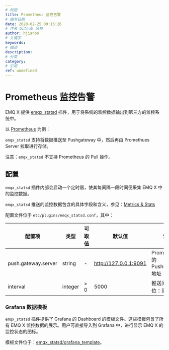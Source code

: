 ```yaml
---
# 标题
title: Prometheus 监控告警
# 编写日期
date: 2020-02-25 09:15:26
# 作者 Github 名称
author: hjianbo
# 关键字
keywords:
# 描述
description:
# 分类
category: 
# 引用
ref: undefined
---
```



# Prometheus 监控告警

EMQ X 提供 [emqx_statsd](https://github.com/emqx/emqx-statsd) 插件，用于将系统的监控数据输出到第三方的监控系统中。

以 [Prometheus](https://prometheus.io) 为例：

`emqx_statsd` 支持将数据推送至 Pushgateway 中，然后再由 Promethues Server 拉取进行存储。

注意：`emqx_statsd` 不支持 Prometheus 的 Pull 操作。

## 配置

`emqx_statsd` 插件内部会启动一个定时器，使其每间隔一段时间便采集 EMQ X 中的监控数据。

`emqx_statsd` 推送的监控数据包含的具体字段和含义，参见：[Metrics & Stats](../advanced/metrics-and-stats.md)

配置文件位于 `etc/plugins/emqx_statsd.conf`，其中：

|  配置项             | 类型    | 可取值    | 默认值                | 说明                           |
| ------------------- | ------- | --------- | --------------------- | ------------------------------ |
| push.gateway.server | string  | -         | http://127.0.0.1:9091 | Prometheus 的 PushGateway 地址 |
| interval            | integer | > 0       | 5000                  | 推送间隔，单位：毫秒           |

### Grafana 数据模板

`emqx_statsd` 插件提供了 Grafana 的 Dashboard 的模板文件。这些模板包含了所有 EMQ X 监控数据的展示。用户可直接导入到 Grafana 中，进行显示 EMQ X 的监控状态的图标。

模板文件位于：[emqx_statsd/grafana_template](https://github.com/emqx/emqx-statsd/tree/master/grafana_template)。
